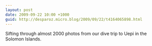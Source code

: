 ```yaml
---
layout: post
date: 2009-09-22 10:00 +1000
guid: http://desparoz.micro.blog/2009/09/22/t4164065898.html
---
```

Sifting through almost 2000 photos from our dive trip to Uepi in the Solomon Islands.
